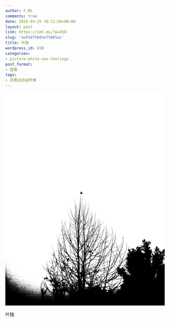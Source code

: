 ```yaml
---
author: F_Ms
comments: true
date: 2016-03-25 10:11:56+00:00
layout: post
link: https://imf.ms/?p=650
slug: '%e5%8f%b6%e7%8b%ac'
title: 叶独
wordpress_id: 650
categories:
- picture-white-sex-feelings
post_format:
- 图像
tags:
- 浓黑淡白话怀情
---
```


![黑白-色情怀_新闻学院_学校景](/img/post/wp/2016/03/黑白-色情怀_新闻学院_学校景-1.jpg)


叶独
